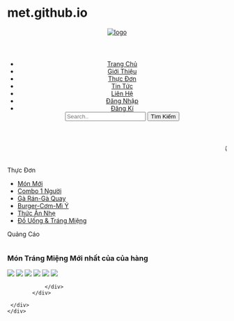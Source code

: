 # met.github.io
<!DOCTYPE html>
<html lang="en">
<head>
    <meta charset="UTF-8">
    <meta http-equiv="X-UA-Compatible" content="IE=edge">
    <meta name="viewport" content="width=device-width, initial-scale=1.0">
    <title>Thế Giới Đồ Ăn - Nội Địa</title>
    <link rel="stylesheet" href="/css/trangchu.css">
    <link rel="SHORTCUT ICON" href="/img/r.png">
</head>
<body>
    <div>
       <div class="all">
        <header>
            <div>
                <div class="all">
                    <header>
                        <div class="logo">
                            <a href="trangchu.html">
                                <img id="logo2" src="/img/OIP.jpg" alt="logo">
                            </a>
                        </div>
                    </header>
                </div>
            </div>
    <div style="clear: both;"></div>
    <div>
        <nav>
            <div class="menu">
            <ul id="ul">
                <li> <a href="trangchu.html">Trang Chủ</a> </li>
                <li><a href="">Giới Thiệu</a></li>
                <li><a href="/html/thucdon.html">Thực Đơn</a></li>
                <li><a href="">Tin Tức</a></li>
                <li><a href="/html/lienhe.html">Liên Hệ</a></li>
                <li><a href="/html/dangnhap.html">Đăng Nhập</a></li>
                <li><a href="/html/dangki.html">Đăng Kí</a></li>
                    <div class="timkiem">
                        <form>
                            <input type="text" name="search" placeholder="Search..">
                            <button type="submit" class="searchButton">
                                Tìm Kiếm
                            </button>
                        </form>
                    </div>
                </div>
            </ul>
            </div>
            <div style="clear: both;"></div>
        </nav>
    </div>
    <div>
        <marquee behavior="" direction="left">😻 CHÀO MỪNG BẠN ĐẾN VỚI SHOP ĐỒ ĂN BÁN HÀNG ĐẦU THẾ GIỚI 😻</marquee>
    </div> 
    <br>
    <!-- phần thân -->
    <div class="content-main">
        <div class="content-left">
            <p class="cate-pro">Thực Đơn</p>
            <div class="category">
                <ul class="ul">
                    <li><a href="">Món Mới</a></li>
                    <li><a href="">Combo 1 Người</a></li>
                    <li><a href="">Gà Rán-Gà Quay</a></li>
                    <li><a href="">Burger-Cơm-Mì Ý</a></li>
                    <li><a href="">Thức Ăn Nhẹ</a></li>
                    <li><a href="">Đồ Uống & Tráng Miệng</a></li>
                </ul>
            </div>
            <p class="cate-pro">Quảng Cáo</p>
            <img src="/img/u.jpg" alt="" class="banner-doc"><br>
            <h3>Món Tráng Miệng Mới nhất của của hàng</h3>
        </div>
        <div class="content-right">
            <div class="chitiet">
                <div class="imgchitiet">
                    <img src="/img/a.jpg">
                    <img src="/img/a.jpg">
                    <img src="/img/a.jpg">
                    <img src="/img/a.jpg">
                    <img src="/img/a.jpg">
                    <img src="/img/a.jpg">

                </div>
            </div>

     </div>
    </div>
</body>
</html>